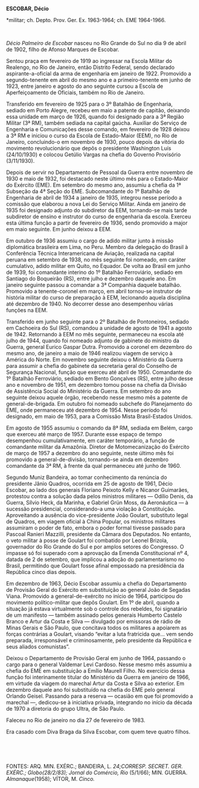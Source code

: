 **ESCOBAR, Décio**

\*militar; ch. Depto. Prov. Ger. Ex. 1963-1964; ch. EME 1964-1966.

 

*Décio Palmeiro de Escobar* nasceu no Rio Grande do Sul no dia 9 de
abril de 1902, filho de Afonso Marques de Escobar.

Sentou praça em fevereiro de 1919 ao ingressar na Escola Militar do
Realengo, no Rio de Janeiro, então Distrito Federal, sendo declarado
aspirante-a-oficial da arma de engenharia em janeiro de 1922. Promovido
a segundo-tenente em abril do mesmo ano e a primeiro-tenente em junho de
1923, entre janeiro e agosto do ano seguinte cursou a Escola de
Aperfeiçoamento de Oficiais, também no Rio de Janeiro.

Transferido em fevereiro de 1925 para o 3º Batalhão de Engenharia,
sediado em Porto Alegre, recebeu em maio a patente de capitão, deixando
essa unidade em março de 1926, quando foi designado para a 3ª Região
Militar (3ª RM), também sediada na capital gaúcha. Auxiliar do Serviço
de Engenharia e Comunicações desse comando, em fevereiro de 1928 deixou
a 3ª RM e iniciou o curso da Escola de Estado-Maior (EEM), no Rio de
Janeiro, concluindo-o em novembro de 1930, pouco depois da vitória do
movimento revolucionário que depôs o presidente Washington Luís
(24/10/1930) e colocou Getúlio Vargas na chefia do Governo Provisório
(3/11/1930).

Depois de servir no Departamento de Pessoal da Guerra entre novembro de
1930 e maio de 1932, foi destacado neste último mês para o Estado-Maior
do Exército (EME). Em setembro do mesmo ano, assumiu a chefia da 1ª
Subseção da 4ª Seção do EME. Subcomandante do 1º Batalhão de Engenharia
de abril de 1934 a janeiro de 1935, integrou nesse período a comissão
que elaborou a nova Lei do Serviço Militar. Ainda em janeiro de 1935 foi
designado adjunto do subdiretor da EEM, tornando-se mais tarde
subdiretor de ensino e instrutor do curso de engenharia da escola.
Exerceu esta última função a partir de fevereiro de 1936, sendo
promovido a major em maio seguinte. Em junho deixou a EEM.

Em outubro de 1936 assumiu o cargo de adido militar junto à missão
diplomática brasileira em Lima, no Peru. Membro da delegação do Brasil à
Conferência Técnica Interamericana de Aviação, realizada na capital
peruana em setembro de 1938, no mês seguinte foi nomeado, em caráter
cumulativo, adido militar em Quito, no Equador. De volta ao Brasil em
junho de 1939, foi comandante interino do 1º Batalhão Ferroviário,
sediado em Santiago do Boqueirão (RS), entre julho e dezembro daquele
ano. Em janeiro seguinte passou a comandar a 3ª Companhia daquele
batalhão. Promovido a tenente-coronel em março, em abril tornou-se
instrutor de história militar do curso de preparação à EEM, lecionando
aquela disciplina até dezembro de 1940. No decorrer desse ano
desempenhou várias funções na EEM.

Transferido em junho seguinte para o 2º Batalhão de Pontoneiros, sediado
em Cachoeira do Sul (RS), comandou a unidade de agosto de 1941 a agosto
de 1942. Retornando à EEM no mês seguinte, permaneceu na escola até
julho de 1944, quando foi nomeado adjunto de gabinete do ministro da
Guerra, general Eurico Gaspar Dutra. Promovido a coronel em dezembro do
mesmo ano, de janeiro a maio de 1946 realizou viagem de serviço à
América do Norte. Em novembro seguinte deixou o Ministério da Guerra
para assumir a chefia do gabinete da secretaria geral do Conselho de
Segurança Nacional, função que exerceu até abril de 1950. Comandante do
1º Batalhão Ferroviário, sediado em Bento Gonçalves (RS), entre julho
desse ano e novembro de 1951, em dezembro tomou posse na chefia da
Divisão de Assistência Social do Ministério da Guerra. Em setembro do
ano seguinte deixou aquele órgão, recebendo nesse mesmo mês a patente de
general-de-brigada. Em outubro foi nomeado subchefe do Planejamento do
EME, onde permaneceu até dezembro de 1954. Nesse período foi designado,
em maio de 1953, para a Comissão Mista Brasil-Estados Unidos.

Em agosto de 1955 assumiu o comando da 8ª RM, sediada em Belém, cargo
que exerceu até março de 1957. Durante esse espaço de tempo desempenhou
cumulativamente, em caráter temporário, a função de comandante militar
da Amazônia. Diretor de Motomecanização do Exército de março de 1957 a
dezembro do ano seguinte, neste último mês foi promovido a
general-de-divisão, tornando-se ainda em dezembro comandante da 3ª RM, à
frente da qual permaneceu até junho de 1960.

Segundo Muniz Bandeira, ao tomar conhecimento da renúncia do presidente
Jânio Quadros, ocorrida em 25 de agosto de 1961, Décio Escobar, ao lado
dos generais Floriano Peixoto Kelly e Nicanor Guimarães, protestou
contra a solução dada pelos ministros militares — Odílio Denis, da
Guerra, Sílvio Heck, da Marinha, e Gabriel Grün Moss, da Aeronáutica — à
sucessão presidencial, considerando-a uma violação à Constituição.
Aproveitando a ausência do vice-presidente João Goulart, substituto
legal de Quadros, em viagem oficial à China Popular, os ministros
militares assumiram o poder de fato, embora o poder formal tivesse
passado para Pascoal Ranieri Mazzilli, presidente da Câmara dos
Deputados. No entanto, o veto militar à posse de Goulart foi combatido
por Leonel Brizola, governador do Rio Grande do Sul e por amplos setores
do Congresso. O impasse só foi superado com a aprovação da Emenda
Constitucional nº 4, datada de 2 de setembro, que implicou a adoção do
parlamentarismo no Brasil, permitindo que Goulart fosse afinal empossado
na presidência da República cinco dias depois.

Em dezembro de 1963, Décio Escobar assumiu a chefia do Departamento de
Provisão Geral do Exército em substituição ao general João de Segadas
Viana. Promovido a general-de-exército no início de 1964, participou do
movimento político-militar que depôs Goulart. Em 1º de abril, quando a
situação já estava virtualmente sob o controle dos rebeldes, foi
signatário de um manifesto — também assinado pelos generais Humberto
Castelo Branco e Artur da Costa e Silva — divulgado por emissoras de
rádio de Minas Gerais e São Paulo, que concitava todos os militares a
apoiarem as forças contrárias a Goulart, visando “evitar a luta
fratricida que... vem sendo preparada, irresponsável e criminosamente,
pelo presidente da República e seus aliados comunistas”.

Deixou o Departamento de Provisão Geral em junho de 1964, passando o
cargo para o general Valdemar Levi Cardoso. Nesse mesmo mês assumiu a
chefia do EME em substituição a Emílio Maurell Filho. No exercício dessa
função foi interinamente titular do Ministério da Guerra em janeiro de
1966, em virtude da viagem do marechal Artur da Costa e Silva ao
exterior. Em dezembro daquele ano foi substituído na chefia do EME pelo
general Orlando Geisel. Passando para a reserva — ocasião em que foi
promovido a marechal —, dedicou-se à iniciativa privada, integrando no
início da década de 1970 a diretoria do grupo Ultra, de São Paulo.

Faleceu no Rio de janeiro no dia 27 de fevereiro de 1983.

Era casado com Diva Braga da Silva Escobar, com quem teve quatro filhos.

 

 

FONTES: ARQ. MIN. EXÉRC.; BANDEIRA, L. *24;*CORRESP. SECRET. GER.
EXÉRC.; *Globo*(28/2/83*); Jornal do Comércio, Rio* (5/1/66); MIN.
GUERRA. *Almanaque*(1958); VÍTOR, M. *Cinco.*

 
